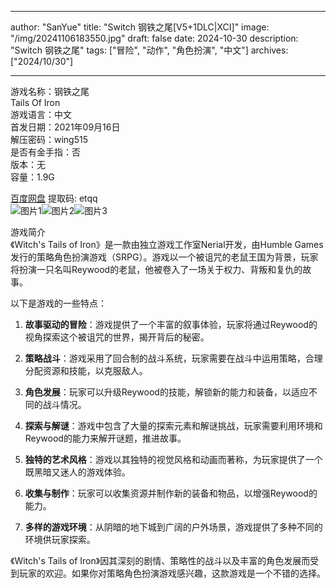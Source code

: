 
---
author: "SanYue"
title: "Switch 钢铁之尾[V5+1DLC|XCI]"
image: "/img/20241106183550.jpg"
draft: false
date: 2024-10-30
description: "Switch 钢铁之尾"
tags: ["冒险", "动作", "角色扮演", "中文"]
archives: ["2024/10/30"]

---

游戏名称：钢铁之尾   
Tails Of Iron    
游戏语言：中文  
首发日期：2021年09月16日  
解压密码：wing515  
是否有金手指：否  
版本：无   
容量：1.9G

[百度网盘](https://pan.baidu.com/s/1Ul5O6BKWUZIMwTELPCCUGw) 提取码: etqq  
![图片1](/img/9f0141.jpg)![图片2](/img/12fb77.jpg)![图片3](/img/18411f.jpg)  

游戏简介  
《Witch's Tails of Iron》是一款由独立游戏工作室Nerial开发，由Humble Games发行的策略角色扮演游戏（SRPG）。游戏以一个被诅咒的老鼠王国为背景，玩家将扮演一只名叫Reywood的老鼠，他被卷入了一场关于权力、背叛和复仇的故事。

以下是游戏的一些特点：

1. **故事驱动的冒险**：游戏提供了一个丰富的叙事体验，玩家将通过Reywood的视角探索这个被诅咒的世界，揭开背后的秘密。

2. **策略战斗**：游戏采用了回合制的战斗系统，玩家需要在战斗中运用策略，合理分配资源和技能，以克服敌人。

3. **角色发展**：玩家可以升级Reywood的技能，解锁新的能力和装备，以适应不同的战斗情况。

4. **探索与解谜**：游戏中包含了大量的探索元素和解谜挑战，玩家需要利用环境和Reywood的能力来解开谜题，推进故事。

5. **独特的艺术风格**：游戏以其独特的视觉风格和动画而著称，为玩家提供了一个既黑暗又迷人的游戏体验。

6. **收集与制作**：玩家可以收集资源并制作新的装备和物品，以增强Reywood的能力。

7. **多样的游戏环境**：从阴暗的地下城到广阔的户外场景，游戏提供了多种不同的环境供玩家探索。

《Witch's Tails of Iron》因其深刻的剧情、策略性的战斗以及丰富的角色发展而受到玩家的欢迎。如果你对策略角色扮演游戏感兴趣，这款游戏是一个不错的选择。
